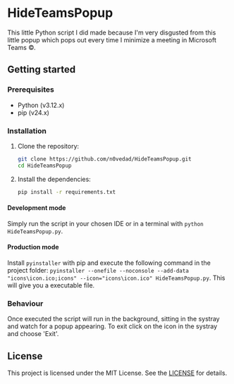 # HideTeamsPopup

This little Python script I did made because I'm very disgusted from this little popup which pops out every time I minimize a meeting in Microsoft Teams ©. 

## Getting started

### Prerequisites

- Python (v3.12.x)
- pip (v24.x)

### Installation

1. Clone the repository:

   ```sh
   git clone https://github.com/n0vedad/HideTeamsPopup.git
   cd HideTeamsPopup
   ```

2. Install the dependencies:

   ```sh
   pip install -r requirements.txt
   ```

#### Development mode

Simply run the script in your chosen IDE or in a terminal with `python HideTeamsPopup.py`. 

#### Production mode

Install `pyinstaller` with pip and execute the following command in the project folder: `pyinstaller --onefile --noconsole --add-data "icons\icon.ico;icons" --icon="icons\icon.ico" HideTeamsPopup.py`. This will give you a executable file. 

### Behaviour

Once executed the script will run in the background, sitting in the systray and watch for a popup appearing. To exit click on the icon in the systray and choose 'Exit'.

## License

This project is licensed under the MIT License. See the [LICENSE](/LICENSE) for details.